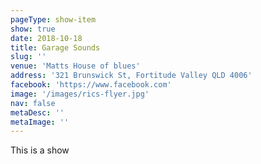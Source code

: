 ```yaml
---
pageType: show-item
show: true
date: 2018-10-18
title: Garage Sounds
slug: ''
venue: 'Matts House of blues'
address: '321 Brunswick St, Fortitude Valley QLD 4006'
facebook: 'https://www.facebook.com'
image: '/images/rics-flyer.jpg'
nav: false
metaDesc: ''
metaImage: ''
---
```

This is a show